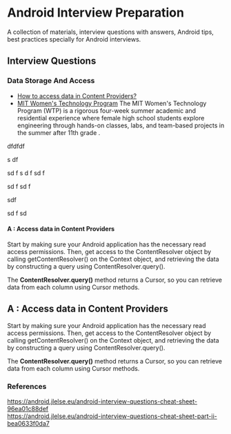 # Android Interview Preparation

A collection of materials, interview questions with answers, Android tips, best practices specially for Android interviews.

## Interview Questions

### Data Storage And Access
* [How to access data in Content Providers?](#cp1)
* [MIT Women's Technology Program](#MITWIT)
The MIT Women's Technology Program (WTP) is a rigorous four-week summer academic and residential experience where female high school students explore engineering through hands-on classes, labs, and team-based projects in the summer after 11th grade .

dfdfdf

s
df

sd
f
s
d
f
sd
f

sd
f
sd
f

sdf

sd
f
sd
#### A : Access data in Content Providers <a name="#cp1"></a>
Start by making sure your Android application has the necessary read access permissions. Then, get access to the ContentResolver object by calling getContentResolver() on the Context object, and retrieving the data by constructing a query using ContentResolver.query().

The **ContentResolver.query()** method returns a Cursor, so you can retrieve data from each column using Cursor methods.



## <a name="MITWIT"></a> A : Access data in Content Providers
Start by making sure your Android application has the necessary read access permissions. Then, get access to the ContentResolver object by calling getContentResolver() on the Context object, and retrieving the data by constructing a query using ContentResolver.query().

The **ContentResolver.query()** method returns a Cursor, so you can retrieve data from each column using Cursor methods.


### References
https://android.jlelse.eu/android-interview-questions-cheat-sheet-96ea01c88def<br>
https://android.jlelse.eu/android-interview-questions-cheat-sheet-part-ii-bea0633f0da7
